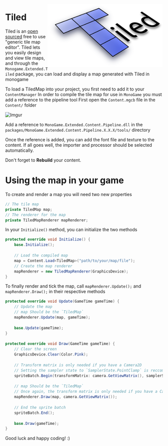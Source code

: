 <a alight="right" href="https://www.mapeditor.org/"><img align="right" src="https://raw.githubusercontent.com/bjorn/tiled/master/src/tiled/images/about-tiled-logo.png" height="200"></a>

# Tiled
Tiled is an [open sourced](https://github.com/bjorn/tiled) free to use "generic tile map editor". Tiled lets you easily design and view tile maps, and through the `Monogame.Extended.Tiled` package, you can load and display a map generated with Tiled in monogame

To load a TiledMap into your project, you first need to add it to your `ContentManager`
In order to compile the tile map for use in `MonoGame` you must add a reference to the pipeline tool
First open the `Content.mgcb` file in the `Content/` folder

![Imgur](https://i.imgur.com/fvHuZcu.png)

Add a reference to `MonoGame.Extended.Content.Pipeline.dll` in the `packages/MonoGame.Extended.Content.Pipeline.X.X.X/tools/` directory

Once the reference is added, you can add the font file and texture to the content. If all goes well, the importer and processor should be selected automatically.

Don't forget to **Rebuild** your content.

# Using the map in your game

To create and render a map you will need two new properties
```c#
// The tile map
private TiledMap map;
// The renderer for the map
private TiledMapRenderer mapRenderer;
```

In your `Initialize()` method, you can initialize the two methods
```c#
protected override void Initialize() {
    base.Initialize();

    // Load the compiled map
    map = Content.Load<TiledMap>("path/to/your/map/file");
    // Create the map renderer
    mapRenderer = new TiledMapRenderer(GraphicsDevice);
}
```

To finally render and tick the map, call `mapRenderer.Update();` and `mapRenderer.Draw();` in their respective methods
```c#
protected override void Update(GameTime gameTime) {
    // Update the map
    // map Should be the `TiledMap`
    mapRenderer.Update(map, gameTime);

    base.Update(gameTime);
}

protected override void Draw(GameTime gameTime) {
    // Clear the screen
    GraphicsDevice.Clear(Color.Pink);
    
    // Transform matrix is only needed if you have a Camera2D
    // Setting the sampler state to `SamplerState.PointClamp` is reccomended to remove gaps between the tiles when rendering
    spriteBatch.Begin(transformMatrix: camera.GetViewMatrix(), samplerState: SamplerState.PointClamp);

    // map Should be the `TiledMap`
    // Once again, the transform matrix is only needed if you have a Camera2D
    mapRenderer.Draw(map, camera.GetViewMatrix());
    
    // End the sprite batch
    spriteBatch.End();

    base.Draw(gameTime);
}
```

Good luck and happy coding! :)
